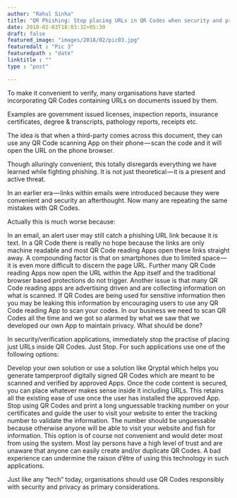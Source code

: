 ```yaml
---
author: "Rahul Sinha"
title: "QR Phishing: Stop placing URLs in QR Codes when security and privacy is paramount"
date: 2018-02-03T18:03:32+05:30
draft: false
featured_image: "images/2018/02/pic03.jpg"
featuredalt : "Pic 3"
featuredpath : "date"
linktitle : ""
type : "post"

---
```


To make it convenient to verify, many organisations have started incorporating QR Codes containing URLs on documents issued by them.

Examples are government issued licenses, inspection reports, insurance certificates, degree & transcripts, pathology reports, receipts etc.

The idea is that when a third-party comes across this document, they can use any QR Code scanning App on their phone — scan the code and it will open the URL on the phone browser.

Though alluringly convenient, this totally disregards everything we have learned while fighting phishing. It is not just theoretical — it is a present and active threat.


In an earlier era — links within emails were introduced because they were convenient and security an afterthought. Now many are repeating the same mistakes with QR Codes.

Actually this is much worse because:

In an email, an alert user may still catch a phishing URL link because it is text. In a QR Code there is really no hope because the links are only machine readable and most QR Code reading Apps open these links straight away.
A compounding factor is that on smartphones due to limited space — it is even more difficult to discern the page URL. Further many QR Code reading Apps now open the URL within the App itself and the traditional browser based protections do not trigger.
Another issue is that many QR Code reading apps are advertising driven and are collecting information on what is scanned. If QR Codes are being used for sensitive information then you may be leaking this information by encouraging users to use any QR Code reading App to scan your codes. In our business we need to scan QR Codes all the time and we got so alarmed by what we saw that we developed our own App to maintain privacy.
What should be done?

In security/verification applications, immediately stop the practise of placing just URLs inside QR Codes. Just Stop.
For such applications use one of the following options:

Develop your own solution or use a solution like Qryptal which helps you generate tamperproof digitally signed QR Codes which are meant to be scanned and verified by approved Apps. Once the code content is secured, you can place whatever makes sense inside it including URLs. This retains all the existing ease of use once the user has installed the approved App.
Stop using QR Codes and print a long unguessable tracking number on your certificates and guide the user to visit your website to enter the tracking number to validate the information. The number should be unguessable because otherwise anyone will be able to visit your website and fish for information. This option is of course not convenient and would deter most from using the system.
Most lay persons have a high level of trust and are unaware that anyone can easily create and/or duplicate QR Codes. A bad experience can undermine the raison d’être of using this technology in such applications.

Just like any “tech” today, organisations should use QR Codes responsibly with security and privacy as primary considerations.